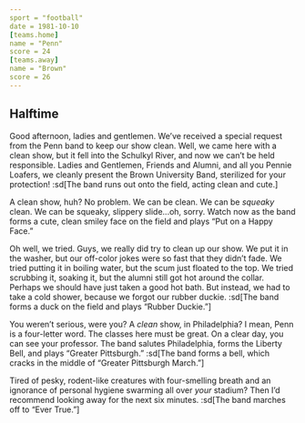 ```yaml
---
sport = "football"
date = 1981-10-10
[teams.home]
name = "Penn"
score = 24
[teams.away]
name = "Brown"
score = 26
---
```


## Halftime

Good afternoon, ladies and gentlemen. We’ve received a special request from the Penn band to keep our show clean. Well, we came here with a clean show, but it fell into the Schulkyl River, and now we can’t be held responsible. Ladies and Gentlemen, Friends and Alumni, and all you Pennie Loafers, we cleanly present the Brown University Band, sterilized for your protection! :sd[The band runs out onto the field, acting clean and cute.]

A clean show, huh? No problem. We can be clean. We can be _squeaky_ clean. We can be squeaky, slippery slide...oh, sorry. Watch now as the band forms a cute, clean smiley face on the field and plays “Put on a Happy Face.”

Oh well, we tried. Guys, we really did try to clean up our show. We put it in the washer, but our off-color jokes were so fast that they didn’t fade. We tried putting it in boiling water, but the scum just floated to the top. We tried scrubbing it, soaking it, but the alumni still got hot around the collar. Perhaps we should have just taken a good hot bath. But instead, we had to take a cold shower, because we forgot our rubber duckie. :sd[The band forms a duck on the field and plays “Rubber Duckie.”]

You weren’t serious, were you? A _clean_ show, in Philadelphia? I mean, Penn is a four-letter word. The classes here must be great. On a clear day, you can see your professor. The band salutes Philadelphia, forms the Liberty Bell, and plays “Greater Pittsburgh.” :sd[The band forms a bell, which cracks in the middle of “Greater Pittsburgh March.”]

Tired of pesky, rodent-like creatures with four-smelling breath and an ignorance of personal hygiene swarming all over _your_ stadium? Then I’d recommend looking away for the next six minutes. :sd[The band marches off to “Ever True.”]
